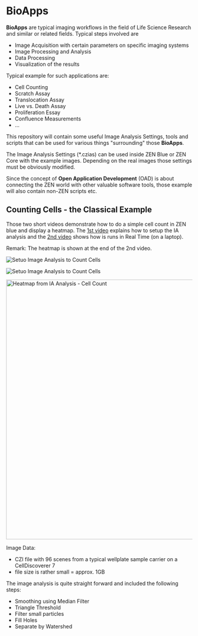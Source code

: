 # BioApps

**BioApps** are typical imaging workflows in the field of Life Science Research and similar or related fields. Typical steps involved are

* Image Acquisition with certain parameters on specific imaging systems
* Image Processing and Analysis
* Data Processing
* Visualization of the results

Typical example for such applications are:

* Cell Counting
* Scratch Assay
* Translocation Assay
* Live vs. Death Assay
* Proliferation Essay
* Confluence Measurements
* ...

This repository will contain some useful Image Analysis Settings, tools and scripts that can be used for various things "surrounding" those **BioApps**.

The Image Analysis Settings (*.czias) can be used inside ZEN Blue or ZEN Core with the example images. Depending on the real images those settings must be obviously modified.

Since the concept of **Open Application Development** (OAD) is about connecting the ZEN world with other valuable software tools, those example will also contain non-ZEN scripts etc.

## Counting Cells - the Classical Example

Those two short videos demonstrate how to do a simple cell count in ZEN blue and display a heatmap. The [1st video](Count_Cells_Simple_Setup.gif) explains how to setup the IA analysis and the [2nd video](Run_Count_Cells_96wellplate_1GB_File_RealTime.gif) shows how is runs in Real Time (on a laptop).

Remark: The heatmap is shown at the end of the 2nd video.

![Setuo Image Analysis to Count Cells](Count_Cells_Simple_Setup.gif "Setup Image Analysis to Count Cells")

![Setuo Image Analysis to Count Cells](Run_Count_Cells_96wellplate_1GB_File_RealTime.gif "Run Counting Cells IA Setting")

<p><img src="../Images/96well_heatmap.png" title="Heatmap from IA Analysis - Cell Count" width="700"></p>

Image Data:

* CZI file with 96 scenes from a typical wellplate sample carrier on a CellDiscoverer 7
* file size is rather small = approx. 1GB

The image analysis is quite straight forward and included the following steps:

* Smoothing using Median Filter
* Triangle Threshold
* Filter small particles
* Fill Holes
* Separate by Watershed
